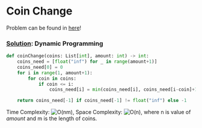 # Coin Change

Problem can be found in [here](https://leetcode.com/problems/coin-change)!

### [Solution](/Dynamic%20Programming/322-CoinChange/solution.py): Dynamic Programming

```python
def coinChange(coins: List[int], amount: int) -> int:
    coins_need = [float("inf") for _ in range(amount+1)]
    coins_need[0] = 0
    for i in range(1, amount+1):
        for coin in coins:
            if coin <= i:
                coins_need[i] = min(coins_need[i], coins_need[i-coin]+1)

    return coins_need[-1] if coins_need[-1] != float("inf") else -1
```

Time Complexity: ![O(nm)](<https://latex.codecogs.com/svg.image?\inline&space;O(nm)>), Space Complexity: ![O(n)](<https://latex.codecogs.com/svg.image?\inline&space;O(n)>), where n is value of $amount$ and m is the length of coins.
